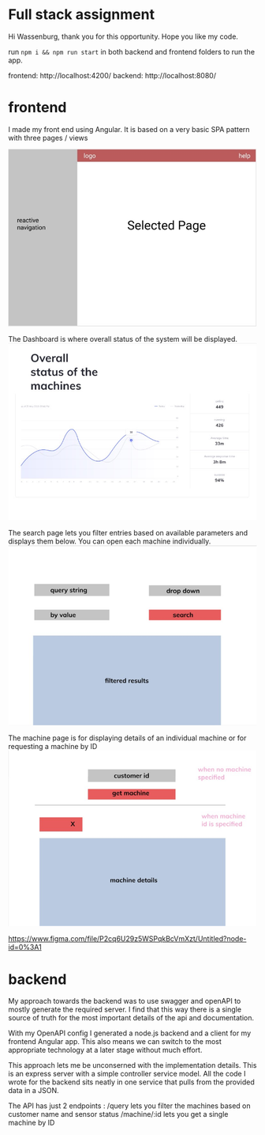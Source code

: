 # Full stack assignment

Hi Wassenburg, thank you for this opportunity. Hope you like my code.

run `npm i && npm run start` in both backend and frontend folders to run the app.

frontend: http://localhost:4200/
backend:  http://localhost:8080/


# frontend
I made my front end using Angular. It is based on a very basic SPA pattern with three pages / views

![alt text](https://github.com/praneethmendu/assignmentW/blob/main/images/img1.jpg?raw=true)

The Dashboard is where overall status of the system will be displayed. 
![alt text](https://github.com/praneethmendu/assignmentW/blob/main/images/img2.jpg?raw=true)

The search page lets you filter entries based on available parameters and displays them below. You can open each machine individually.
![alt text](https://github.com/praneethmendu/assignmentW/blob/main/images/img3.jpg?raw=true)

The machine page is for displaying details of an individual machine or for requesting a machine by ID
![alt text](https://github.com/praneethmendu/assignmentW/blob/main/images/img4.jpg?raw=true)

https://www.figma.com/file/P2cq6U29z5WSPqkBcVmXzt/Untitled?node-id=0%3A1

# backend

My approach towards the backend was to use swagger and openAPI to mostly generate the required server. I find that this way there is a single source of truth for the most important details of the api and documentation.

With my OpenAPI config I generated a node.js backend and a client for my frontend Angular app. This also means we can switch to the most appropriate technology at a later stage without much effort.

This approach lets me be unconserned with the implementation details. This is an express server with a simple controller service model. All the code I wrote for the backend sits neatly in one service that pulls from the provided data in a JSON.

The API has just 2 endpoints :
/query lets you filter the machines based on customer name and sensor status 
/machine/:id lets you get a single machine by ID
